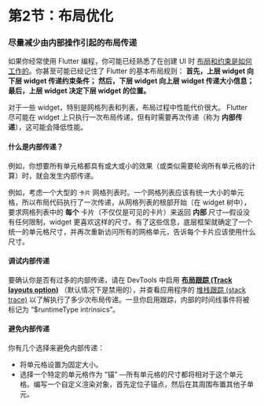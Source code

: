 # 第2节：布局优化

### 尽量减少由内部操作引起的布局传递

如果你经常使用 Flutter 编程，你可能已经熟悉了在创建 UI 时 [布局和约束是如何工作的](https://flutter.cn/docs/ui/layout/constraints)。你甚至可能已经记住了 Flutter 的基本布局规则：
**首先，上层 widget 向下层 widget 传递约束条件；**
**然后，下层 widget 向上层 widget 传递大小信息；**
**最后，上层 widget 决定下层 widget 的位置。**

对于一些 widget，特别是网格列表和列表，布局过程中性能代价很大。 Flutter 尽可能在 widget 上只执行一次布局传递，但有时需要再次传递（称为 **内部传递**），这可能会降低性能。

#### 什么是内部传递？

例如，你想要所有单元格都具有或大或小的效果（或类似需要轮询所有单元格的计算）时，就会发生内部传递。

例如，考虑一个大型的 `卡片` 网格列表时。一个网格列表应该有统一大小的单元格，所以布局代码执行了一次传递，从网格列表的根部开始（在 widget 树中），要求网格列表中的 **每个** 卡片（不仅仅是可见的卡片）来返回 **内部** 尺寸—假设没有任何限制，widget 更喜欢这样的尺寸。有了这些信息，底层框架就确定了一个统一的单元格尺寸，并再次重新访问所有的网格单元，告诉每个卡片应该使用什么尺寸。

#### 调试内部传递

要确认你是否有过多的内部传递，请在 DevTools 中启用 **[布局跟踪 (Track layouts option)](https://flutter.cn/docs/tools/devtools/performance#track-layouts)** （默认情况下是禁用的），并查看应用程序的 [堆栈跟踪 (stack trace)](https://flutter.cn/docs/tools/devtools/cpu-profiler#flame-chart) 以了解执行了多少次布局传递。一旦你启用跟踪，内部的时间线事件将被标记为 “$runtimeType intrinsics”。

#### 避免内部传递

你有几个选择来避免内部传递：

- 将单元格设置为固定大小。
- 选择一个特定的单元格作为 “锚” —所有单元格的尺寸都将相对于这个单元格。编写一个自定义渲染对象，首先定位子锚点，然后在其周围布置其他子单元。



###  
